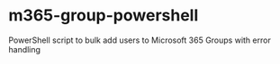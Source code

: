 # m365-group-powershell
PowerShell script to bulk add users to Microsoft 365 Groups with error handling
